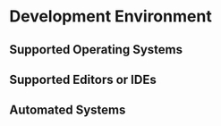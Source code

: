 # Development Environment

## Supported Operating Systems

## Supported Editors or IDEs

## Automated Systems